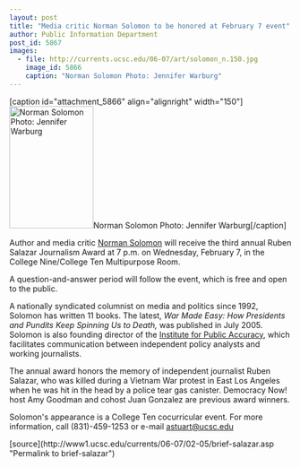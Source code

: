 ```yaml
---
layout: post
title: "Media critic Norman Solomon to be honored at February 7 event"
author: Public Information Department
post_id: 5867
images:
  - file: http://currents.ucsc.edu/06-07/art/solomon_n.150.jpg
    image_id: 5866
    caption: "Norman Solomon Photo: Jennifer Warburg"
---
```


[caption id="attachment_5866" align="alignright" width="150"]<a href="http://localhost/mysite/wp-content/uploads/2007/02/solomon_n.150.jpg"><img class="size-full wp-image-5866" src="http://localhost/mysite/wp-content/uploads/2007/02/solomon_n.150.jpg" alt="Norman Solomon Photo: Jennifer Warburg" width="150" height="218" /></a>Norman Solomon Photo: Jennifer Warburg[/caption]
<a name="content" id="content"></a>
<p>
  Author and media critic <a href="http://www.normansolomon.com/">Norman Solomon</a> will receive the third annual Ruben Salazar Journalism Award at 7 p.m. on Wednesday, February 7, in the College Nine/College Ten Multipurpose Room.
</p>
<p>
  A question-and-answer period will follow the event, which is free and open to the public.
</p>
<p>
  A nationally syndicated columnist on media and politics since 1992, Solomon has written 11 books. The latest, <i>War Made Easy: How Presidents and Pundits Keep Spinning Us to Death,</i> was published in July 2005. Solomon is also founding director of the <a href="http://accuracy.org/">Institute for Public Accuracy</a>, which facilitates communication between independent policy analysts and working journalists.
</p>
<p>
  The annual award honors the memory of independent journalist Ruben Salazar, who was killed during a Vietnam War protest in East Los Angeles when he was hit in the head by a police tear gas canister. Democracy Now! host Amy Goodman and cohost Juan Gonzalez are previous award winners.
</p>
<p>
  Solomon's appearance is a College Ten cocurricular event. For more information, call (831)-459-1253 or e-mail <a href="mailto:astuart@ucsc.edu">astuart@ucsc.edu</a>
</p>
[source](http://www1.ucsc.edu/currents/06-07/02-05/brief-salazar.asp "Permalink to brief-salazar")
